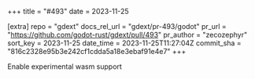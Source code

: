 +++
title = "#493"
date = 2023-11-25

[extra]
repo = "gdext"
docs_rel_url = "gdext/pr-493/godot"
pr_url = "https://github.com/godot-rust/gdext/pull/493"
pr_author = "zecozephyr"
sort_key = 2023-11-25
date_time = 2023-11-25T11:27:04Z
commit_sha = "816c2328e95b3e242cf1cdda5a18e3ebaf91e4e7"
+++

Enable experimental wasm support
